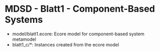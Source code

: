 # MDSD - Blatt1 - Component-Based Systems

- model/blatt1.ecore: Ecore model for component-based system metamodel
- blatt1_c/*: Instances created from the ecore model
